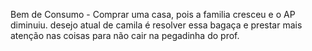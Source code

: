Bem de Consumo - Comprar uma casa, pois a familia cresceu e o AP diminuiu.
desejo atual de camila é resolver essa bagaça e prestar mais atenção nas coisas para não cair na pegadinha do prof.
